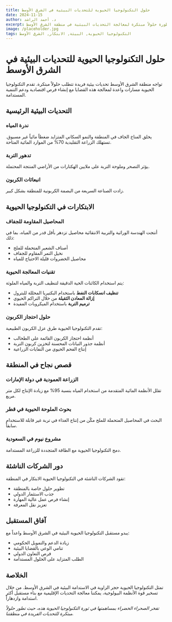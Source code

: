 ```yaml
---
title: حلول التكنولوجيا الحيوية للتحديات البيئية في الشرق الأوسط
date: 2024-11-15
author: د. أحمد الراشد
excerpt: كيف تقدم التكنولوجيا الحيوية المتطورة حلولاً مبتكرة لمعالجة التحديات البيئية في منطقة الشرق الأوسط.
image: /placeholder.jpg
tags: التكنولوجيا الحيوية, البيئة, الابتكار, الشرق الأوسط
---
```


# حلول التكنولوجيا الحيوية للتحديات البيئية في الشرق الأوسط

تواجه منطقة الشرق الأوسط تحديات بيئية فريدة تتطلب حلولاً مبتكرة. تقدم التكنولوجيا الحيوية مسارات واعدة لمعالجة هذه القضايا مع إنشاء فرص اقتصادية ودعم التنمية المستدامة.

## التحديات البيئية الرئيسية

### ندرة المياه
يخلق المناخ الجاف في المنطقة والنمو السكاني المتزايد ضغطاً مائياً غير مسبوق. تستهلك الزراعة التقليدية 70% من الموارد المائية المتاحة.

### تدهور التربة
يؤثر التصحر وملوحة التربة على ملايين الهكتارات من الأراضي المنتجة المحتملة.

### انبعاثات الكربون
زادت الصناعة السريعة من البصمة الكربونية للمنطقة بشكل كبير.

## الابتكارات في التكنولوجيا الحيوية

### المحاصيل المقاومة للجفاف
أنتجت الهندسة الوراثية والتربية الانتقائية محاصيل تزدهر بأقل قدر من المياه، بما في ذلك:
- أصناف الشعير المتحملة للملح
- نخيل التمر المقاوم للجفاف
- محاصيل الخضروات قليلة الاحتياج للمياه

### تقنيات المعالجة الحيوية
يتم استخدام الكائنات الحية الدقيقة لتنظيف التربة والمياه الملوثة:
- **تنظيف انسكابات النفط** باستخدام البكتيريا المحللة للبترول
- **إزالة المعادن الثقيلة** من خلال التراكم الحيوي
- **ترميم التربة** باستخدام الميكروبات المفيدة

### حلول احتجاز الكربون
تقدم التكنولوجيا الحيوية طرق عزل الكربون الطبيعية:
- أنظمة احتجاز الكربون القائمة على الطحالب
- أنظمة جذور النباتات المحسنة لتخزين كربون التربة
- إنتاج الفحم الحيوي من النفايات الزراعية

## قصص نجاح في المنطقة

### الزراعة العمودية في دولة الإمارات
تقلل الأنظمة المائية المتقدمة من استخدام المياه بنسبة 95% مع زيادة الإنتاج لكل متر مربع.

### بحوث الملوحة الحيوية في قطر
البحث في المحاصيل المتحملة للملح مكّن من إنتاج الغذاء في تربة غير قابلة للاستخدام سابقاً.

### مشروع نيوم في السعودية
دمج التكنولوجيا الحيوية مع الطاقة المتجددة للزراعة المستدامة.

## دور الشركات الناشئة

تقود الشركات الناشئة في التكنولوجيا الحيوية الابتكار في المنطقة:
- تطوير حلول خاصة بالمنطقة
- جذب الاستثمار الدولي
- إنشاء فرص عمل عالية المهارة
- تعزيز نقل المعرفة

## آفاق المستقبل

يبدو مستقبل التكنولوجيا الحيوية البيئية في الشرق الأوسط واعداً مع:
- زيادة الدعم والتمويل الحكومي
- تنامي الوعي بالقضايا البيئية
- فرص التعاون الدولي
- الطلب المتزايد على الحلول المستدامة

## الخلاصة

تمثل التكنولوجيا الحيوية حجر الزاوية في الاستدامة البيئية في الشرق الأوسط. من خلال تسخير قوة الأنظمة البيولوجية، يمكننا معالجة التحديات الإقليمية مع بناء مستقبل أكثر استدامة وازدهاراً.

*تفخر الصحراء الخضراء بمساهمتها في ثورة التكنولوجيا الحيوية هذه، حيث تطور حلولاً مبتكرة للتحديات الفريدة في منطقتنا.*